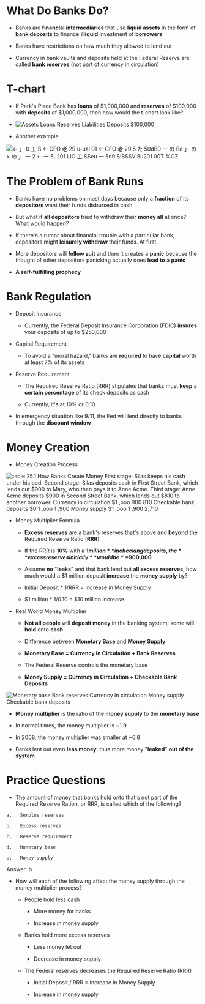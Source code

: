 # What Do Banks Do?

  -   Banks are **financial intermediaries** that use **liquid assets**
      in the form of **bank deposits** to finance **illiquid**
      investment of **borrowers**

  -   Banks have restrictions on how much they allowed to lend out

  -   Currency in bank vaults and deposits held at the Federal Reserve
      are called **bank reserves** (not part of currency in circulation)

# T-chart

  -   If Park's Place Bank has **loans** of $1,000,000 and **reserves**
      of $100,000 with **deposits** of $1,000,000, then how would the
      t-chart look like?

  -   ![Assets Loans Reserves Liabilities Deposits $100,000
      ](./media/image55.png)

  -   Another example

  ![← 」 0 工 S ← CFO 老 29 u-ual 01 ← CFO 老 29 5 た 50dB0 ー の Be 」 の \> の 」
  一 2 ← 一 5u201 LIO 工 SSeu 一 5n9 SIBSSV 5u201 00T %OZ
  ](./media/image56.png)

# The Problem of Bank Runs

  -   Banks have no problems on most days because only a **fraction** of
      its **depositors** want their funds disbursed in cash

  -   But what if **all depositors** tried to withdraw their **money
      all** at once? What would happen?

  -   If there's a rumor about financial trouble with a particular bank,
      depositors might **leisurely withdraw** their funds. At first.

  -   More depositors will **follow suit** and then it creates a
      **panic** because the thought of other depositors panicking
      actually does **lead to** a **panic**

  -   **A self-fulfilling prophecy**

# Bank Regulation

  -   Deposit Insurance
    
      -   Currently, the Federal Deposit Insurance Corporation (FDIC)
          **insures** your deposits of up to $250,000

  -   Capital Requirement
    
      -   To avoid a "moral hazard," banks are **required** to have
          **capital** worth at least 7% of its assets

  -   Reserve Requirement
    
      -   The Required Reserve Ratio (RRR) stipulates that banks must
          **keep** a **certain percentage** of its check deposits as
          cash
    
      -   Currently, it's at 10% or 0.10

  -   In emergency situation like 9/11, the Fed will lend directly to
      banks through the **discount window**

# Money Creation

  -   Money Creation Process

![table 25.1 How Banks Create Money First stage: Silas keeps his cash
under his bed. Second stage: Silas deposits cash in First Street Bank,
which lends out $900 to Mary, who then pays it to Anne Acme. Third
stage: Anne Acme deposits $900 in Second Street Bank, which lends out
$810 to another borrower. Currency in circulation $1 ,ooo 900 810
Checkable bank deposits $0 1 ,ooo 1 ,900 Money supply $1 ,ooo 1 ,900
2,710 ](./media/image57.png)

  -   Money Multiplier Formula
    
      -   **Excess reserves** are a bank's reserves that's above and
          **beyond** the Required Reserve Ratio (**RRR**)
    
      -   If the RRR is **10%** with a **$1 million** in checking
          deposits, the **excess reserves initially** would be
          **$900,000**
    
      -   Assume **no** "**leaks**" and that bank lend out **all excess
          reserves**, how much would a $1 million deposit **increase**
          the **money supply** by?
    
      -   Initial Deposit \* 1/RRR = Increase in Money Supply
    
      -   $1 million \* 1/0.10 = $10 million increase

  -   Real World Money Multiplier
    
      -   **Not all people** will **deposit money** in the banking
          system; some will **hold** onto **cash**
    
      -   Difference between **Monetary Base** and **Money Supply**
    
      -   **Monetary Base = Currency in Circulation + Bank Reserves**
    
      -   The Federal Reserve controls the monetary base
    
      -   **Money Supply = Currency in Circulation + Checkable Bank
          Deposits**

  ![Monetary base Bank reserves Currency in circulation Money supply
  Checkable bank deposits ](./media/image58.png)

  -   **Money** **multiplier** is the ratio of the **money supply** to
      the **monetary base**

  -   In normal times, the money multiplier is ~1.9

  -   In 2008, the money multiplier was smaller at ~0.8

  -   Banks lent out even **less money**, thus more money "**leaked**"
      **out of the system**

# Practice Questions

  -   The amount of money that banks hold onto that's not part of the
      Required Reserve Ration, or RRR, is called which of the following?
    
    a.   Surplus reserves
    
    b.   Excess reserves
    
    c.   Reserve requirement
    
    d.   Monetary base
    
    e.   Money supply

  Answer: b

  -   How will each of the following affect the money supply through the
      money multiplier process?
    
      -   People hold less cash
        
          -   More money for banks
        
          -   Increase in money supply
    
      -   Banks hold more excess reserves
        
          -   Less money let out
        
          -   Decrease in money supply
    
      -   The Federal reserves decreases the Required Reserve Ratio
          (RRR)
        
          -   Initial Deposit / RRR = Increase in Money Supply
        
          -   Increase in money supply